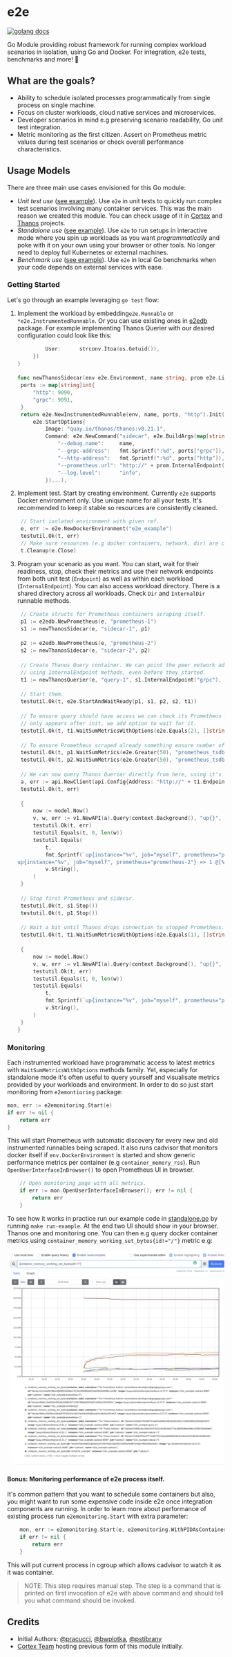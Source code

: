 # e2e

[![golang docs](https://img.shields.io/badge/go.dev-reference-007d9c?logo=go&logoColor=white&style=flat-square)](https://pkg.go.dev/github.com/efficientgo/e2e)

Go Module providing robust framework for running complex workload scenarios in isolation, using Go and Docker. For integration, e2e tests, benchmarks and more! 💪

## What are the goals?

* Ability to schedule isolated processes programmatically from single process on single machine.
* Focus on cluster workloads, cloud native services and microservices.
* Developer scenarios in mind e.g preserving scenario readability, Go unit test integration.
* Metric monitoring as the first citizen. Assert on Prometheus metric values during test scenarios or check overall performance characteristics.

## Usage Models

There are three main use cases envisioned for this Go module:

* *Unit test use* ([see example](examples/thanos/unittest_test.go)). Use `e2e` in unit tests to quickly run complex test scenarios involving many container services. This was the main reason we created this module. You can check usage of it in [Cortex](https://github.com/cortexproject/cortex/tree/main/integration) and [Thanos](https://github.com/thanos-io/thanos/tree/main/test/e2e) projects.
* *Standalone use* ([see example](examples/thanos/standalone.go)). Use `e2e` to run setups in interactive mode where you spin up workloads as you want *programmatically* and poke with it on your own using your browser or other tools. No longer need to deploy full Kubernetes or external machines.
* *Benchmark use* ([see example](examples/thanos/benchmark_test.go)). Use `e2e` in local Go benchmarks when your code depends on external services with ease.

### Getting Started

Let's go through an example leveraging `go test` flow:

1. Implement the workload by embedding`e2e.Runnable` or `*e2e.InstrumentedRunnable`. Or you can use existing ones in [e2edb](db/) package. For example implementing Thanos Querier with our desired configuration could look like this:

   ```go mdox-exec="sed -n '49,67p' examples/thanos/standalone.go"
            User:      strconv.Itoa(os.Getuid()),
        })
   }

   func newThanosSidecar(env e2e.Environment, name string, prom e2e.Linkable) *e2e.InstrumentedRunnable {
   	ports := map[string]int{
        "http": 9090,
        "grpc": 9091,
   	}
   	return e2e.NewInstrumentedRunnable(env, name, ports, "http").Init(
        e2e.StartOptions{
            Image: "quay.io/thanos/thanos:v0.21.1",
            Command: e2e.NewCommand("sidecar", e2e.BuildArgs(map[string]string{
                "--debug.name":     name,
                "--grpc-address":   fmt.Sprintf(":%d", ports["grpc"]),
                "--http-address":   fmt.Sprintf(":%d", ports["http"]),
                "--prometheus.url": "http://" + prom.InternalEndpoint(e2edb.AccessPortName),
                "--log.level":      "info",
            })...),
   ```

2. Implement test. Start by creating environment. Currently `e2e` supports Docker environment only. Use unique name for all your tests. It's recommended to keep it stable so resources are consistently cleaned.

   ```go mdox-exec="sed -n '22,26p' examples/thanos/unittest_test.go"
   	// Start isolated environment with given ref.
   	e, err := e2e.NewDockerEnvironment("e2e_example")
   	testutil.Ok(t, err)
   	// Make sure resources (e.g docker containers, network, dir) are cleaned.
   	t.Cleanup(e.Close)
   ```

3. Program your scenario as you want. You can start, wait for their readiness, stop, check their metrics and use their network endpoints from both unit test (`Endpoint`) as well as within each workload (`InternalEndpoint`). You can also access workload directory. There is a shared directory across all workloads. Check `Dir` and `InternalDir` runnable methods.

   ```go mdox-exec="sed -n '28,86p' examples/thanos/unittest_test.go"
   	// Create structs for Prometheus containers scraping itself.
   	p1 := e2edb.NewPrometheus(e, "prometheus-1")
   	s1 := newThanosSidecar(e, "sidecar-1", p1)

   	p2 := e2edb.NewPrometheus(e, "prometheus-2")
   	s2 := newThanosSidecar(e, "sidecar-2", p2)

   	// Create Thanos Query container. We can point the peer network addresses of both Prometheus instance
   	// using InternalEndpoint methods, even before they started.
   	t1 := newThanosQuerier(e, "query-1", s1.InternalEndpoint("grpc"), s2.InternalEndpoint("grpc"))

   	// Start them.
   	testutil.Ok(t, e2e.StartAndWaitReady(p1, s1, p2, s2, t1))

   	// To ensure query should have access we can check its Prometheus metric using WaitSumMetrics method. Since the metric we are looking for
   	// only appears after init, we add option to wait for it.
   	testutil.Ok(t, t1.WaitSumMetricsWithOptions(e2e.Equals(2), []string{"thanos_store_nodes_grpc_connections"}, e2e.WaitMissingMetrics()))

   	// To ensure Prometheus scraped already something ensure number of scrapes.
   	testutil.Ok(t, p1.WaitSumMetrics(e2e.Greater(50), "prometheus_tsdb_head_samples_appended_total"))
   	testutil.Ok(t, p2.WaitSumMetrics(e2e.Greater(50), "prometheus_tsdb_head_samples_appended_total"))

   	// We can now query Thanos Querier directly from here, using it's host address thanks to Endpoint method.
   	a, err := api.NewClient(api.Config{Address: "http://" + t1.Endpoint("http")})
   	testutil.Ok(t, err)

   	{
        now := model.Now()
        v, w, err := v1.NewAPI(a).Query(context.Background(), "up{}", now.Time())
        testutil.Ok(t, err)
        testutil.Equals(t, 0, len(w))
        testutil.Equals(
            t,
            fmt.Sprintf(`up{instance="%v", job="myself", prometheus="prometheus-1"} => 1 @[%v]
   up{instance="%v", job="myself", prometheus="prometheus-2"} => 1 @[%v]`, p1.InternalEndpoint(e2edb.AccessPortName), now, p2.InternalEndpoint(e2edb.AccessPortName), now),
            v.String(),
        )
   	}

   	// Stop first Prometheus and sidecar.
   	testutil.Ok(t, s1.Stop())
   	testutil.Ok(t, p1.Stop())

   	// Wait a bit until Thanos drops connection to stopped Prometheus.
   	testutil.Ok(t, t1.WaitSumMetricsWithOptions(e2e.Equals(1), []string{"thanos_store_nodes_grpc_connections"}, e2e.WaitMissingMetrics()))

   	{
        now := model.Now()
        v, w, err := v1.NewAPI(a).Query(context.Background(), "up{}", now.Time())
        testutil.Ok(t, err)
        testutil.Equals(t, 0, len(w))
        testutil.Equals(
            t,
            fmt.Sprintf(`up{instance="%v", job="myself", prometheus="prometheus-2"} => 1 @[%v]`, p2.InternalEndpoint(e2edb.AccessPortName), now),
            v.String(),
        )
   	}
   }
   ```

### Monitoring

Each instrumented workload have programmatic access to latest metrics with `WaitSumMetricsWithOptions` methods family. Yet, especially for standalone mode it's often useful to query yourself and visualisate metrics provided by your workloads and environment. In order to do so just start monitoring from `e2emontioring` package:

```go
mon, err := e2emonitoring.Start(e)
if err != nil {
	return err
}
```

This will start Prometheus with automatic discovery for every new and old instrumented runnables being scraped. It also runs cadvisor that monitors docker itself if `env.DockerEnvironment` is started and show generic performance metrics per container (e.g `container_memory_rss`). Run `OpenUserInterfaceInBrowser()` to open Prometheus UI in browser.

```go
	// Open monitoring page with all metrics.
	if err := mon.OpenUserInterfaceInBrowser(); err != nil {
		return err
	}
```

To see how it works in practice run our example code in [standalone.go](examples/thanos/standalone.go) by running `make run-example`. At the end two UI should show in your browser. Thanos one and monitoring one. You can then e.g query docker container metrics using `container_memory_working_set_bytes{id!="/"}` metric e.g:

![mem metric](monitoring.png)

#### Bonus: Monitoring performance of e2e process itself.

It's common pattern that you want to schedule some containers but also, you might want to run some expensive code inside e2e once integration components are running. In order to learn more about performance of existing process run `e2emonitoring.Start` with extra parameter:

```go
	mon, err := e2emonitoring.Start(e, e2emonitoring.WithPIDAsContainer(os.Getpid()))
	if err != nil {
		return err
	}
```

This will put current process in cgroup which allows cadvisor to watch it as it was container.

> NOTE: This step requires manual step. The step is a command that is printed on first invocation of e2e with above command and should tell you what command should be invoked.

## Credits

* Initial Authors: [@pracucci](https://github.com/pracucci), [@bwplotka](https://github.com/bwplotka), [@pstibrany](https://github.com/pstibrany)
* [Cortex Team](https://github.com/cortexproject/cortex/tree/f639b1855c9f0c9564113709a6bce2996d151ec7/integration) hosting previous form of this module initially.
